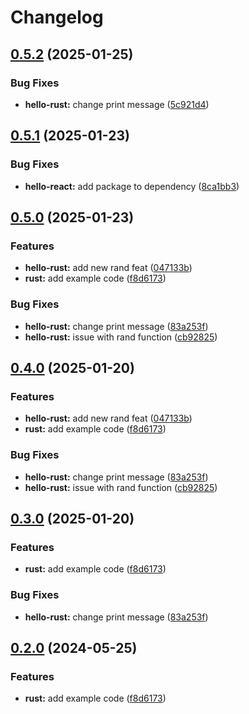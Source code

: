 # Changelog

## [0.5.2](https://github.com/ziaddorbuk/release-please-monorepo-example/compare/hello_rust@v0.5.1...hello_rust@v0.5.2) (2025-01-25)


### Bug Fixes

* **hello-rust:** change print message ([5c921d4](https://github.com/ziaddorbuk/release-please-monorepo-example/commit/5c921d4c0b2cd143a6c8abe7ab5606e5a7c0e9ba))

## [0.5.1](https://github.com/ziaddorbuk/release-please-monorepo-example/compare/hello_rust@v0.5.0...hello_rust@v0.5.1) (2025-01-23)


### Bug Fixes

* **hello-react:** add package to dependency ([8ca1bb3](https://github.com/ziaddorbuk/release-please-monorepo-example/commit/8ca1bb3e7a0439040d0ed3d576a72bb929839298))

## [0.5.0](https://github.com/ziaddorbuk/release-please-monorepo-example/compare/hello_rust-v0.4.0...hello_rust@v0.5.0) (2025-01-23)


### Features

* **hello-rust:** add new rand feat ([047133b](https://github.com/ziaddorbuk/release-please-monorepo-example/commit/047133bacfce230ed9e318dba0c2b3690358c854))
* **rust:** add example code ([f8d6173](https://github.com/ziaddorbuk/release-please-monorepo-example/commit/f8d61736e63e4c1baf1d881c50556fa0ba6829d0))


### Bug Fixes

* **hello-rust:** change print message ([83a253f](https://github.com/ziaddorbuk/release-please-monorepo-example/commit/83a253f6f9dec022aaf38bcf0e2cb44bebeb581f))
* **hello-rust:** issue with rand function ([cb92825](https://github.com/ziaddorbuk/release-please-monorepo-example/commit/cb928254619329a82696f9115c661ea4d8170217))

## [0.4.0](https://github.com/ziaddorbuk/release-please-monorepo-example/compare/hello_rust-v0.3.0...hello_rust@v0.4.0) (2025-01-20)


### Features

* **hello-rust:** add new rand feat ([047133b](https://github.com/ziaddorbuk/release-please-monorepo-example/commit/047133bacfce230ed9e318dba0c2b3690358c854))
* **rust:** add example code ([f8d6173](https://github.com/ziaddorbuk/release-please-monorepo-example/commit/f8d61736e63e4c1baf1d881c50556fa0ba6829d0))


### Bug Fixes

* **hello-rust:** change print message ([83a253f](https://github.com/ziaddorbuk/release-please-monorepo-example/commit/83a253f6f9dec022aaf38bcf0e2cb44bebeb581f))
* **hello-rust:** issue with rand function ([cb92825](https://github.com/ziaddorbuk/release-please-monorepo-example/commit/cb928254619329a82696f9115c661ea4d8170217))

## [0.3.0](https://github.com/ziaddorbuk/release-please-monorepo-example/compare/hello_rust-v0.2.0...hello_rust@v0.3.0) (2025-01-20)


### Features

* **rust:** add example code ([f8d6173](https://github.com/ziaddorbuk/release-please-monorepo-example/commit/f8d61736e63e4c1baf1d881c50556fa0ba6829d0))


### Bug Fixes

* **hello-rust:** change print message ([83a253f](https://github.com/ziaddorbuk/release-please-monorepo-example/commit/83a253f6f9dec022aaf38bcf0e2cb44bebeb581f))

## [0.2.0](https://github.com/amarjanica/release-please-monorepo-example/compare/hello_rust-v0.1.0...hello_rust@v0.2.0) (2024-05-25)


### Features

* **rust:** add example code ([f8d6173](https://github.com/amarjanica/release-please-monorepo-example/commit/f8d61736e63e4c1baf1d881c50556fa0ba6829d0))
